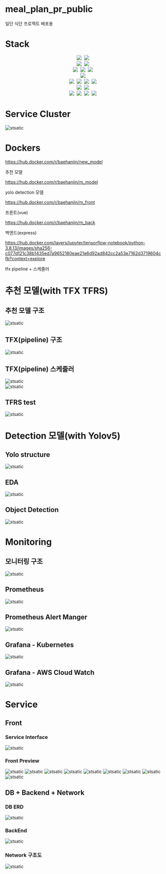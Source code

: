# meal_plan_pr_public

 일단 식단 프로젝트 배포용  

# Stack  

<p align="center">
    <img src="https://img.shields.io/badge/python-3776AB?style=for-the-badge&logo=python&logoColor=white"></a>&nbsp
    <img src="https://img.shields.io/badge/javascript-F7DF1E?style=for-the-badge&logo=javascript&logoColor=white"></a>&nbsp
    <br/>
    <img src="https://img.shields.io/badge/vue.js-4FC08D?style=for-the-badge&logo=vue.js&logoColor=white"></a>&nbsp
    <img src="https://img.shields.io/badge/tailwindcss-06B6D4?style=for-the-badge&logo=tailwindcss&logoColor=white"></a>&nbsp
    <br/>
    <img src="https://img.shields.io/badge/node.js-339933?style=for-the-badge&logo=node.js&logoColor=white"></a>&nbsp
    <img src="https://img.shields.io/badge/express.js-000000?style=for-the-badge&logo=express&logoColor=white"></a>&nbsp
    <img src="https://img.shields.io/badge/flask-000000?style=for-the-badge&logo=flask&logoColor=white"></a>&nbsp
    <br/>
    <img src="https://img.shields.io/badge/mysql-4479A1?style=for-the-badge&logo=mysql&logoColor=white"></a>&nbsp
    <br/>
    <img src="https://img.shields.io/badge/docker-2496ED?style=for-the-badge&logo=docker&logoColor=white"></a>&nbsp
    <img src="https://img.shields.io/badge/kubernetes-2496ED?style=for-the-badge&logo=kubernetes&logoColor=white"></a>&nbsp
    <img src="https://img.shields.io/badge/prometheus-E6522C?style=for-the-badge&logo=prometheus&logoColor=white"></a>&nbsp
    <img src="https://img.shields.io/badge/grafana-F46800?style=for-the-badge&logo=grafana&logoColor=white"></a>&nbsp
    <br/>
    <img src="https://img.shields.io/badge/pytorch-EE4C2C?style=for-the-badge&logo=pytorch&logoColor=white"></a>&nbsp
    <img src="https://img.shields.io/badge/tensorflow-FF6F00?style=for-the-badge&logo=tensorflow&logoColor=white"></a>&nbsp
    <br/>
    <img src="https://img.shields.io/badge/amazonec2-FF9900?style=for-the-badge&logo=amazonec2&logoColor=white"></a>&nbsp
    <img src="https://img.shields.io/badge/amazonrds-527FFF?style=for-the-badge&logo=amazonrds&logoColor=white"></a>&nbsp
    <img src="https://img.shields.io/badge/amazons3-569A31?style=for-the-badge&logo=amazons3&logoColor=white"></a>&nbsp
    <img src="https://img.shields.io/badge/amazoncloudwatch-FF4F8B?style=for-the-badge&logo=amazoncloudwatch&logoColor=white"></a>&nbsp
</p>

# Service Cluster 

![stsatic](./img/service_cluster.PNG) 

# Dockers  

https://hub.docker.com/r/baehanjin/new_model

추천 모델

https://hub.docker.com/r/baehanjin/m_model

yolo detection 모델

https://hub.docker.com/r/baehanjin/m_front

프론트(vue)

https://hub.docker.com/r/baehanjin/m_back

백엔드(express)

https://hub.docker.com/layers/jupyter/tensorflow-notebook/python-3.8.13/images/sha256-c077d121c38b1435ed7a9652180eae21e6d92ad842cc2a53e7162d3719604cfb?context=explore  

tfx pipeline + 스케줄러

# 추천 모델(with TFX TFRS)

## 추천 모델 구조  

![stsatic](./img/tfrs_structure.PNG) 

## TFX(pipeline) 구조

![stsatic](./img/tfx_structure.PNG) 

## TFX(pipeline) 스케줄러

![stsatic](./img/tfx_schedule.PNG)  
![stsatic](./img/scheduler.PNG) 

## TFRS test

![stsatic](./img/tfrs_test.PNG) 

# Detection 모델(with Yolov5)
## Yolo structure

![stsatic](./img/yolo_structure.PNG) 

## EDA  

![stsatic](./img/yolo_eda.PNG) 

## Object Detection  

![stsatic](./img/object_detection.PNG) 

# Monitoring  

## 모니터링 구조  

![stsatic](./img/monitoring_structure.PNG) 

## Prometheus  

![stsatic](./img/Prometheus.PNG) 

## Prometheus Alert Manger

![stsatic](./img/alertmanager.PNG) 

## Grafana - Kubernetes

![stsatic](./img/grafana_kube.PNG) 

## Grafana - AWS Cloud Watch

![stsatic](./img/grafana_aws.PNG) 

# Service

## Front

### Service Interface

![stsatic](./img/interface.PNG) 

### Front Preview

![stsatic](./img/preview1.PNG) 
![stsatic](./img/preview2.PNG) 
![stsatic](./img/preview3.PNG) 
![stsatic](./img/preview4.PNG) 
![stsatic](./img/preview5.PNG) 
![stsatic](./img/preview6.PNG) 
![stsatic](./img/preview7.PNG) 
![stsatic](./img/preview8.PNG) 
![stsatic](./img/preview9.PNG) 

## DB + Backend + Network

### DB ERD

![stsatic](./img/ERD.PNG) 

### BackEnd

![stsatic](./img/backend.PNG) 

### Network 구조도

![stsatic](./img/network_structure.PNG) 

